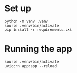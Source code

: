 # Set up

```
python -m venv .venv
source .venv/bin/activate
pip install -r requirements.txt
```

# Running the app

```
source .venv/bin/activate
uvicorn app:app --reload
```
